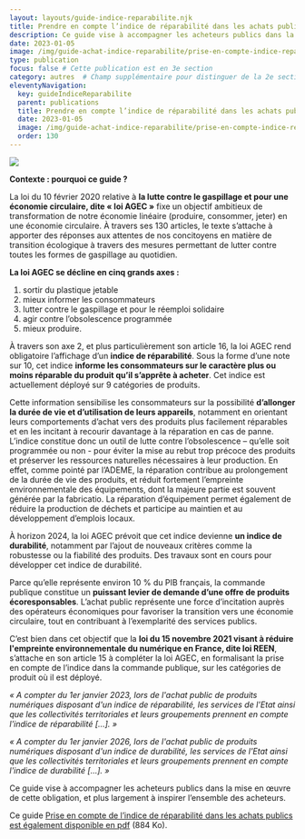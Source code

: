 ```yaml
---
layout: layouts/guide-indice-reparabilite.njk
title: Prendre en compte l’indice de réparabilité dans les achats publics
description: Ce guide vise à accompagner les acheteurs publics dans la mise en œuvre de l’obligation de prise en compte de l’indice de réparabilité, et plus largement à inspirer l’ensemble des acheteurs.
date: 2023-01-05
image: /img/guide-achat-indice-reparabilite/prise-en-compte-indice-reparabilite.webp
type: publication
focus: false # Cette publication est en 3e section
category: autres  # Champ supplémentaire pour distinguer de la 2e section
eleventyNavigation:
  key: guideIndiceReparabilite
  parent: publications
  title: Prendre en compte l’indice de réparabilité dans les achats publics
  date: 2023-01-05
  image: /img/guide-achat-indice-reparabilite/prise-en-compte-indice-reparabilite.webp
  order: 130
---
```


![](/img/guide-achat-indice-reparabilite/prise-en-compte-indice-reparabilite.webp)

**Contexte : pourquoi ce guide ?**

La loi du 10 février 2020 relative à **la lutte contre le gaspillage et pour une économie circulaire, dite « loi AGEC »** fixe un objectif ambitieux de transformation de notre économie linéaire (produire, consommer, jeter) en une économie circulaire. À travers ses 130 articles, le texte s’attache à apporter des réponses aux attentes de nos concitoyens en matière de transition écologique à travers des mesures permettant de lutter contre toutes les formes de gaspillage au quotidien.

**La loi AGEC se décline en cinq grands axes :**

1. sortir du plastique jetable
2. mieux informer les consommateurs
3. lutter contre le gaspillage et pour le réemploi solidaire
4. agir contre l’obsolescence programmée
5. mieux produire.

À travers son axe 2, et plus particulièrement son article 16, la loi AGEC rend obligatoire l’affichage d’un **indice de réparabilité**. Sous la forme d’une note sur 10, cet indice **informe les consommateurs sur le caractère plus ou moins réparable du produit qu’il s’apprête à acheter**. Cet indice est actuellement déployé sur 9 catégories de produits.

Cette information sensibilise les consommateurs sur la possibilité **d’allonger la durée de vie et d’utilisation de leurs appareils**, notamment en orientant leurs comportements d’achat vers des produits plus facilement réparables et en les incitant à recourir davantage à la réparation en cas de panne. L’indice constitue donc un outil de lutte contre l’obsolescence – qu’elle soit programmée ou non - pour éviter la mise au rebut trop précoce des produits et préserver les ressources naturelles nécessaires à leur production. En effet, comme pointé par l’ADEME, la réparation contribue au prolongement de la durée de vie des produits, et réduit fortement l’empreinte environnementale des équipements, dont la majeure partie est souvent générée par la fabricatio.  La réparation d’équipement permet également de réduire la production de déchets et participe au maintien et au développement d’emplois locaux.

À horizon 2024, la loi AGEC prévoit que cet indice devienne **un indice de durabilité**, notamment par l’ajout de nouveaux critères comme la robustesse ou la fiabilité des produits. Des travaux sont en cours pour développer cet indice de durabilité.

Parce qu’elle représente environ 10 % du PIB français, la commande publique constitue un **puissant levier de demande d’une offre de produits écoresponsables**. L’achat public représente une force d’incitation auprès des opérateurs économiques pour favoriser la transition vers une économie circulaire, tout en contribuant à l’exemplarité des services publics.

C’est bien dans cet objectif que la **loi du 15 novembre 2021 visant à réduire l'empreinte environnementale du numérique en France, dite loi REEN**, s’attache en son article 15 à compléter la loi AGEC, en formalisant la prise en compte de l’indice dans la commande publique, sur les catégories de produit où il est déployé.

*« A compter du 1er janvier 2023, lors de l'achat public de produits numériques disposant d'un indice de réparabilité, les services de l'Etat ainsi que les collectivités territoriales et leurs groupements prennent en compte l'indice de réparabilité […]. »*

*« A compter du 1er janvier 2026, lors de l'achat public de produits numériques disposant d'un indice de durabilité, les services de l'Etat ainsi que les collectivités territoriales et leurs groupements prennent en compte l'indice de durabilité […]. »*

Ce guide vise à accompagner les acheteurs publics dans la mise en œuvre de cette obligation, et plus largement à inspirer l’ensemble des acheteurs.

Ce guide [Prise en compte de l’indice de réparabilité dans les achats publics est également disponible en pdf](https://www.ecologie.gouv.fr/sites/default/files/Guide%20IR%20Achat%20durable%202022.pdf) (884 Ko).
